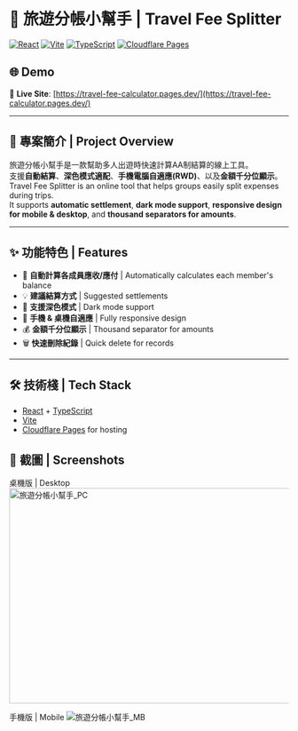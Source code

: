 # 🧮 旅遊分帳小幫手 | Travel Fee Splitter

[![React](https://img.shields.io/badge/React-18-blue?logo=react)](https://react.dev/)
[![Vite](https://img.shields.io/badge/Vite-5-purple?logo=vite)](https://vitejs.dev/)
[![TypeScript](https://img.shields.io/badge/TypeScript-5-blue?logo=typescript)](https://www.typescriptlang.org/)
[![Cloudflare Pages](https://img.shields.io/badge/Deployed%20on-Cloudflare%20Pages-orange?logo=cloudflare)](https://pages.cloudflare.com/)

## 🌐 Demo
🔗 **Live Site**: [https://travel-fee-calculator.pages.dev/](https://travel-fee-calculator.pages.dev/)

---

## 📖 專案簡介 | Project Overview

旅遊分帳小幫手是一款幫助多人出遊時快速計算AA制結算的線上工具。  
支援**自動結算**、**深色模式適配**、**手機電腦自適應(RWD)**、以及**金額千分位顯示**。  
Travel Fee Splitter is an online tool that helps groups easily split expenses during trips.  
It supports **automatic settlement**, **dark mode support**, **responsive design for mobile & desktop**, and **thousand separators for amounts**.

---

## ✨ 功能特色 | Features

- 🧮 **自動計算各成員應收/應付** | Automatically calculates each member's balance
- 💡 **建議結算方式** | Suggested settlements
- 🌙 **支援深色模式** | Dark mode support
- 📱 **手機 & 桌機自適應** | Fully responsive design
- 💰 **金額千分位顯示** | Thousand separator for amounts
- 🗑️ **快速刪除紀錄** | Quick delete for records

---

## 🛠 技術棧 | Tech Stack

- [React](https://react.dev/) + [TypeScript](https://www.typescriptlang.org/)  
- [Vite](https://vitejs.dev/)  
- [Cloudflare Pages](https://pages.cloudflare.com/) for hosting

## 📸 截圖 | Screenshots
桌機版 | Desktop
<img width="1098" height="388" alt="旅遊分帳小幫手_PC" src="https://github.com/user-attachments/assets/a1852b81-7de7-49cb-9f2e-11d6831bb494" />

手機版 | Mobile
![旅遊分帳小幫手_MB](https://github.com/user-attachments/assets/f43faf75-5b6f-4503-9212-8706d82aa9b5)

